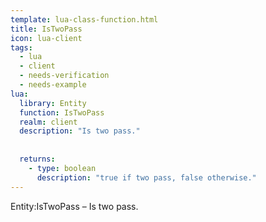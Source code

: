 ```yaml
---
template: lua-class-function.html
title: IsTwoPass
icon: lua-client
tags:
  - lua
  - client
  - needs-verification
  - needs-example
lua:
  library: Entity
  function: IsTwoPass
  realm: client
  description: "Is two pass."
  
  
  returns:
    - type: boolean
      description: "true if two pass, false otherwise."
---
```


<div class="lua__search__keywords">
Entity:IsTwoPass &#x2013; Is two pass.
</div>
